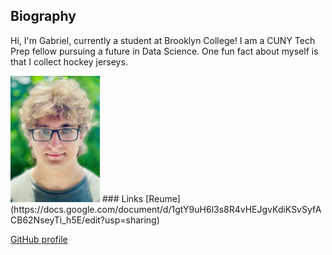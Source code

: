 
## Biography
Hi, I'm Gabriel, currently a student at Brooklyn College! I am a CUNY Tech Prep fellow pursuing a future in Data Science.
One fun fact about myself is that I collect hockey jerseys.

<img src="Gabriel_Menkoff.jpg" width="143" height="202">
### Links
[Reume](https://docs.google.com/document/d/1gtY9uH6l3s8R4vHEJgvKdiKSvSyfACB62NseyTi_h5E/edit?usp=sharing)

[GitHub profile](https://github.com/gabemenk)
